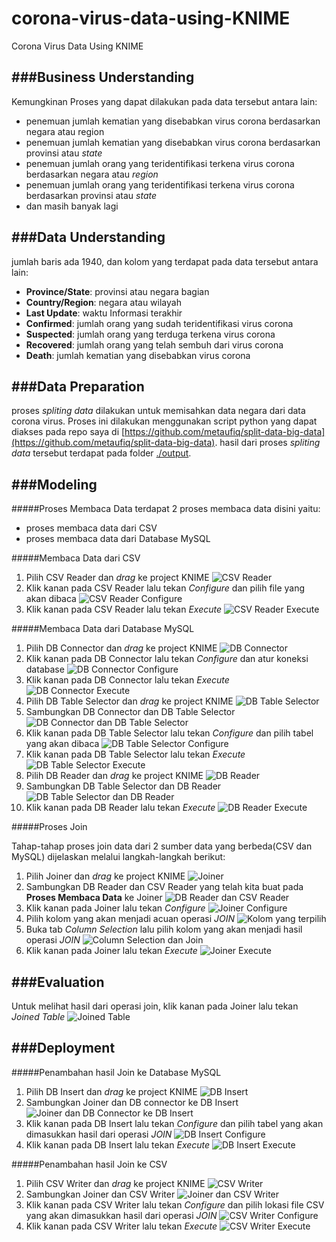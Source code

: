 # corona-virus-data-using-KNIME
Corona Virus Data Using KNIME


###Business Understanding
----------

Kemungkinan Proses yang dapat dilakukan pada data tersebut antara lain:
- penemuan jumlah kematian yang disebabkan virus corona berdasarkan negara atau region
- penemuan jumlah kematian yang disebabkan virus corona berdasarkan provinsi atau *state*
- penemuan jumlah orang yang teridentifikasi terkena virus corona berdasarkan negara atau *region*
- penemuan jumlah orang yang teridentifikasi terkena virus corona berdasarkan provinsi atau *state*
- dan masih banyak lagi 

###Data Understanding
----------

jumlah baris ada 1940, dan kolom yang terdapat pada data tersebut antara lain:
- **Province/State**: provinsi atau negara bagian
- **Country/Region**: negara atau wilayah
- **Last Update**: waktu Informasi terakhir
- **Confirmed**: jumlah orang yang sudah teridentifikasi virus corona
- **Suspected**: jumlah orang yang terduga terkena virus corona
- **Recovered**: jumlah orang yang telah sembuh dari virus corona
- **Death**: jumlah kematian yang disebabkan virus corona

###Data Preparation
----------

proses *spliting data* dilakukan untuk memisahkan data negara dari data corona virus. Proses ini dilakukan menggunakan script python yang dapat diakses pada repo saya di [https://github.com/metaufiq/split-data-big-data](https://github.com/metaufiq/split-data-big-data). hasil dari proses  *spliting data* tersebut terdapat pada folder [./output](https://github.com/metaufiq/split-data-big-data/tree/master/output).

###Modeling
----------

#####Proses Membaca Data
terdapat 2 proses membaca data disini yaitu:
- proses membaca data dari CSV
- proses membaca data dari Database MySQL
  
#####Membaca Data dari CSV
1.  Pilih CSV Reader dan *drag* ke project KNIME
   ![CSV Reader](/documents/1.jpg)
2.  Klik kanan pada CSV Reader lalu tekan *Configure*  dan pilih file yang akan dibaca
   ![CSV Reader Configure](/documents/2.jpg) 
3.  Klik kanan pada CSV Reader lalu tekan *Execute*
    ![CSV Reader Execute](/documents/3.jpg) 

#####Membaca Data dari Database MySQL

1. Pilih DB Connector dan *drag* ke project KNIME
   ![DB Connector](/documents/4.jpg) 
2. Klik kanan pada DB Connector lalu tekan *Configure*  dan atur koneksi database
   ![DB Connector Configure](/documents/5.jpg) 
3. Klik kanan pada DB Connector lalu tekan *Execute*
   ![DB Connector Execute](/documents/6.jpg) 
4. Pilih DB Table Selector dan *drag* ke project KNIME
   ![DB Table Selector](/documents/7.jpg) 
5. Sambungkan DB Connector dan DB Table Selector
   ![DB Connector dan DB Table Selector](/documents/8.jpg) 
6. Klik kanan pada DB Table Selector lalu tekan *Configure*  dan pilih tabel yang akan dibaca
   ![DB Table Selector Configure](/documents/9.jpg) 
7. Klik kanan pada DB Table Selector lalu tekan *Execute*
   ![DB Table Selector Execute](/documents/10.jpg) 
8. Pilih DB Reader dan *drag* ke project KNIME
   ![DB Reader](/documents/11.jpg) 
9.  Sambungkan DB Table Selector dan DB Reader
    ![DB Table Selector dan DB Reader](/documents/12.jpg) 
10. Klik kanan pada DB Reader lalu tekan *Execute*
    ![DB Reader Execute](/documents/13.jpg) 
    
#####Proses Join

Tahap-tahap proses join data dari 2 sumber data yang berbeda(CSV dan MySQL) dijelaskan melalui langkah-langkah berikut:
1.  Pilih Joiner dan *drag* ke project KNIME
   ![Joiner](/documents/14.jpg) 
2. Sambungkan DB Reader dan CSV Reader yang telah kita buat pada **Proses Membaca Data** ke Joiner
   ![DB Reader dan CSV Reader](/documents/15.jpg) 
3. Klik kanan pada Joiner lalu tekan *Configure* 
   ![Joiner Configure](/documents/16.jpg) 
4. Pilih kolom yang akan menjadi acuan operasi *JOIN*
   ![Kolom yang terpilih](/documents/17.jpg) 
5. Buka tab *Column Selection* lalu pilih kolom yang akan menjadi hasil operasi *JOIN*
   ![Column Selection dan Join](/documents/18.jpg) 
6. Klik kanan pada Joiner lalu tekan *Execute*
   ![Joiner Execute](/documents/19.jpg) 


###Evaluation
----------
Untuk melihat hasil dari operasi join,  klik kanan pada Joiner lalu tekan *Joined Table* 
![Joined Table](/documents/20.jpg) 

###Deployment
----------
#####Penambahan hasil Join ke Database MySQL
1.  Pilih DB Insert dan *drag* ke project KNIME
   ![DB Insert](/documents/21.jpg) 
2. Sambungkan Joiner dan DB connector ke DB Insert
   ![Joiner dan DB Connector ke DB Insert](/documents/22.jpg) 
3.  Klik kanan pada DB Insert lalu tekan *Configure*  dan pilih tabel yang akan dimasukkan hasil dari operasi *JOIN*
   ![DB Insert Configure](/documents/23.jpg) 
4.  Klik kanan pada DB Insert lalu tekan *Execute*
   ![DB Insert Execute](/documents/24.jpg) 

#####Penambahan hasil Join ke CSV
1.  Pilih CSV Writer dan *drag* ke project KNIME
   ![CSV Writer](/documents/25.jpg) 
2. Sambungkan Joiner dan CSV Writer
   ![Joiner dan CSV Writer](/documents/26.jpg) 
3.  Klik kanan pada CSV Writer lalu tekan *Configure*  dan pilih lokasi file CSV  yang akan dimasukkan hasil dari operasi *JOIN*
   ![CSV Writer Configure](/documents/27.jpg) 
4.  Klik kanan pada CSV Writer lalu tekan *Execute*
   ![CSV Writer Execute](/documents/28.jpg) 